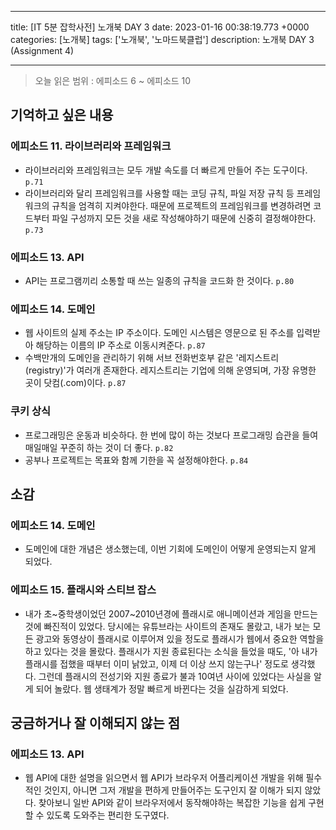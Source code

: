 

---
title: [IT 5분 잡학사전] 노개북 DAY 3
date: 2023-01-16 00:38:19.773 +0000
categories: [노개북]
tags: ['노개북', '노마드북클럽']
description: 노개북 DAY 3 (Assignment 4)


---

> 오늘 읽은 범위 : 에피소드 6 ~ 에피소드 10

## 기억하고 싶은 내용

### 에피소드 11. 라이브러리와 프레임워크

- 라이브러리와 프레임워크는 모두 개발 속도를 더 빠르게 만들어 주는 도구이다. `p.71`
- 라이브러리와 달리 프레임워크를 사용할 때는 코딩 규칙, 파일 저장 규칙 등 프레임워크의 규칙을 엄격히 지켜야한다. 때문에 프로젝트의 프레임워크를 변경하려면 코드부터 파일 구성까지 모든 것을 새로 작성해야하기 때문에 신중히 결정해야한다. `p.73`

### 에피소드 13. API

- API는 프로그램끼리 소통할 때 쓰는 일종의 규칙을 코드화 한 것이다. `p.80`

### 에피소드 14. 도메인

- 웹 사이트의 실제 주소는 IP 주소이다. 도메인 시스템은 영문으로 된 주소를 입력받아 해당하는 이름의 IP 주소로 이동시켜준다. `p.87`
- 수백만개의 도메인을 관리하기 위해 서브 전화번호부 같은 '레지스트리(registry)'가 여러개 존재한다. 레지스트리는 기업에 의해 운영되며, 가장 유명한 곳이 닷컴(.com)이다. `p.87`

### 쿠키 상식

- 프로그래밍은 운동과 비슷하다. 한 번에 많이 하는 것보다 프로그래밍 습관을 들여 매일매일 꾸준히 하는 것이 더 좋다. `p.82`
- 공부나 프로젝트는 목표와 함께 기한을 꼭 설정해야한다. `p.84`

## 소감

### 에피소드 14. 도메인

- 도메인에 대한 개념은 생소했는데, 이번 기회에 도메인이 어떻게 운영되는지 알게 되었다.

### 에피소드 15. 플래시와 스티브 잡스

- 내가 초~중학생이었던 2007~2010년경에 플래시로 애니메이션과 게임을 만드는 것에 빠진적이 있었다. 
당시에는 유튜브라는 사이트의 존재도 몰랐고, 내가 보는 모든 광고와 동영상이 플래시로 이루어져 있을 정도로 플래시가 웹에서 중요한 역할을 하고 있다는 것을 몰랐다. 
플래시가 지원 종료된다는 소식을 들었을 때도, '아 내가 플래시를 접했을 때부터 이미 낡았고, 이제 더 이상 쓰지 않는구나' 정도로 생각했다. 
그런데 플래시의 전성기와 지원 종료가 불과 10여년 사이에 있었다는 사실을 알게 되어 놀랐다. 웹 생태계가 정말 빠르게 바뀐다는 것을 실감하게 되었다.

## 궁금하거나 잘 이해되지 않는 점

### 에피소드 13. API

- 웹 API에 대한 설명을 읽으면서 웹 API가 브라우저 어플리케이션 개발을 위해 필수적인 것인지, 아니면 그저 개발을 편하게 만들어주는 도구인지 잘 이해가 되지 않았다. 
찾아보니 일반 API와 같이 브라우저에서 동작해야하는 복잡한 기능을 쉽게 구현할 수 있도록 도와주는 편리한 도구였다.

        